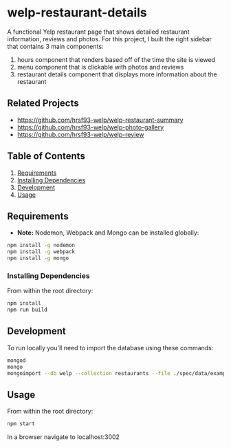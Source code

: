 # welp-restaurant-details

A functional Yelp restaurant page that shows detailed restaurant information, reviews and photos.
For this project, I built the right sidebar that contains 3 main components: 
1. hours component that renders based off of the time the site is viewed
2. menu component that is clickable with photos and reviews
3. restaurant details component that displays more information about the restaurant

## Related Projects

  - https://github.com/hrsf93-welp/welp-restaurant-summary
  - https://github.com/hrsf93-welp/welp-photo-gallery
  - https://github.com/hrsf93-welp/welp-review

## Table of Contents

1. [Requirements](#Requirements)
2. [Installing Dependencies](#InstallingDependencies)
3. [Development](#Development)
4. [Usage](#Usage)

## Requirements

* __Note:__ Nodemon, Webpack and Mongo can be installed globally:
```sh
npm install -g nodemon
npm install -g webpack
npm install -g mongo
```
### Installing Dependencies

From within the root directory:

```sh
npm install
npm run build
```

## Development

To run locally you'll need to import the database using these commands:

```sh
mongod
mongo
mongoimport --db welp --collection restaurants --file ./spec/data/exampleDataRestaurantInfo.json

```

## Usage

From within the root directory:
```sh
npm start
```
In a browser navigate to localhost:3002